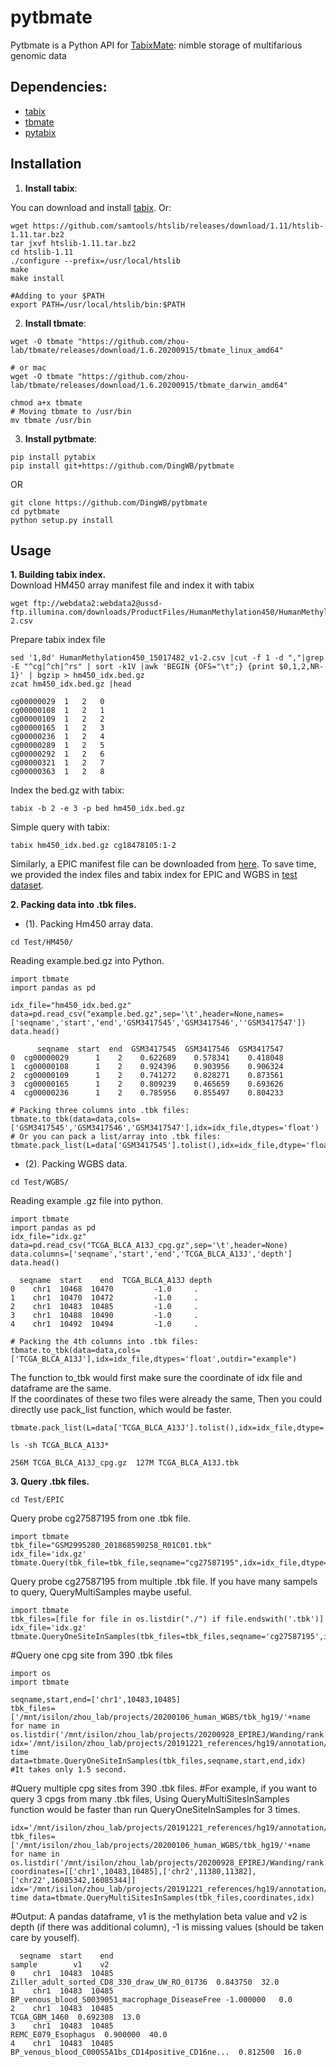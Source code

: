 # pytbmate
Pytbmate is a Python API for [TabixMate](https://github.com/zhou-lab/tbmate): nimble storage of multifarious genomic data

## Dependencies:
- [tabix](http://www.htslib.org/doc/tabix.html)
- [tbmate](https://github.com/zhou-lab/tbmate)
- [pytabix](https://github.com/slowkow/pytabix)

## **Installation**
1. **Install tabix**:

You can download and install [tabix](http://www.htslib.org/doc/tabix.html). Or:
```
wget https://github.com/samtools/htslib/releases/download/1.11/htslib-1.11.tar.bz2
tar jxvf htslib-1.11.tar.bz2
cd htslib-1.11
./configure --prefix=/usr/local/htslib
make
make install

#Adding to your $PATH
export PATH=/usr/local/htslib/bin:$PATH
```

2. **Install tbmate**:
```
wget -O tbmate "https://github.com/zhou-lab/tbmate/releases/download/1.6.20200915/tbmate_linux_amd64"

# or mac
wget -O tbmate "https://github.com/zhou-lab/tbmate/releases/download/1.6.20200915/tbmate_darwin_amd64"

chmod a+x tbmate
# Moving tbmate to /usr/bin
mv tbmate /usr/bin
```

3. **Install pytbmate**:
```
pip install pytabix
pip install git+https://github.com/DingWB/pytbmate
```
OR
```
git clone https://github.com/DingWB/pytbmate
cd pytbmate
python setup.py install
```

## **Usage**
**1. Building tabix index.**
</br>
Download HM450 array manifest file and index it with tabix
```
wget ftp://webdata2:webdata2@ussd-ftp.illumina.com/downloads/ProductFiles/HumanMethylation450/HumanMethylation450_15017482_v1-2.csv
```
Prepare tabix index file
```
sed '1,8d' HumanMethylation450_15017482_v1-2.csv |cut -f 1 -d ","|grep -E "^cg|^ch|^rs" | sort -k1V |awk 'BEGIN {OFS="\t";} {print $0,1,2,NR-1}' | bgzip > hm450_idx.bed.gz
zcat hm450_idx.bed.gz |head
```
```
cg00000029	1	2	0
cg00000108	1	2	1
cg00000109	1	2	2
cg00000165	1	2	3
cg00000236	1	2	4
cg00000289	1	2	5
cg00000292	1	2	6
cg00000321	1	2	7
cg00000363	1	2	8
```
Index the bed.gz with tabix:
```
tabix -b 2 -e 3 -p bed hm450_idx.bed.gz 
```
Simple query with tabix:
```
tabix hm450_idx.bed.gz cg18478105:1-2
```

Similarly, a EPIC manifest file can be downloaded from [here](http://webdata.illumina.com.s3-website-us-east-1.amazonaws.com/downloads/productfiles/methylationEPIC/infinium-methylationepic-v5-manifest-file-csv.zip). To save time, we provided the index files and tabix index for EPIC and WGBS in [test dataset](https://).


**2. Packing data into .tbk files.**

- (1). Packing Hm450 array data.
```
cd Test/HM450/
```
Reading example.bed.gz into Python.
```
import tbmate
import pandas as pd

idx_file="hm450_idx.bed.gz"
data=pd.read_csv("example.bed.gz",sep='\t',header=None,names=['seqname','start','end','GSM3417545','GSM3417546',''GSM3417547'])
data.head()

      seqname  start  end  GSM3417545  GSM3417546  GSM3417547
0  cg00000029      1    2    0.622689    0.578341    0.418048
1  cg00000108      1    2    0.924396    0.903956    0.906324
2  cg00000109      1    2    0.741272    0.828271    0.873561
3  cg00000165      1    2    0.809239    0.465659    0.693626
4  cg00000236      1    2    0.785956    0.855497    0.804233

# Packing three columns into .tbk files:
tbmate.to_tbk(data=data,cols=['GSM3417545','GSM3417546','GSM3417547'],idx=idx_file,dtypes='float')
# Or you can pack a list/array into .tbk files:
tbmate.pack_list(L=data['GSM3417545'].tolist(),idx=idx_file,dtype='float',outfile="test.tbk")
```

- (2). Packing WGBS data.</br>
```
cd Test/WGBS/
```
Reading example .gz file  into python.
```
import tbmate
import pandas as pd
idx_file="idx.gz"
data=pd.read_csv("TCGA_BLCA_A13J_cpg.gz",sep='\t',header=None)
data.columns=['seqname','start','end','TCGA_BLCA_A13J','depth']
data.head()

  seqname  start    end  TCGA_BLCA_A13J depth
0    chr1  10468  10470         -1.0     .
1    chr1  10470  10472         -1.0     .
2    chr1  10483  10485         -1.0     .
3    chr1  10488  10490         -1.0     .
4    chr1  10492  10494         -1.0     .

# Packing the 4th columns into .tbk files:
tbmate.to_tbk(data=data,cols=['TCGA_BLCA_A13J'],idx=idx_file,dtypes='float',outdir="example")
```
The function to_tbk would first make sure the coordinate of idx file and dataframe are the same.</br>
If the coordinates of these two files were already the same, Then you could directly use pack_list function, which would be faster.
```
tbmate.pack_list(L=data['TCGA_BLCA_A13J'].tolist(),idx=idx_file,dtype='float',outfile="example/TCGA_BLCA_A13J.tbk")
```
```
ls -sh TCGA_BLCA_A13J*
```

```
256M TCGA_BLCA_A13J_cpg.gz  127M TCGA_BLCA_A13J.tbk
```

**3. Query .tbk files.**
```
cd Test/EPIC
```
Query probe cg27587195 from one .tbk file.
```
import tbmate
tbk_file="GSM2995280_201868590258_R01C01.tbk"
idx_file='idx.gz'
tbmate.Query(tbk_file=tbk_file,seqname="cg27587195",idx=idx_file,dtype='float')
```

Query probe cg27587195 from multiple .tbk file. If you have many sampels to query, QueryMultiSamples maybe useful.
```
import tbmate
tbk_files=[file for file in os.listdir("./") if file.endswith('.tbk')]
idx_file='idx.gz'
tbmate.QueryOneSiteInSamples(tbk_files=tbk_files,seqname='cg27587195',idx=idx_file)
```

#Query one cpg site from 390 .tbk files
```
import os
import tbmate

seqname,start,end=['chr1',10483,10485]
tbk_files=['/mnt/isilon/zhou_lab/projects/20200106_human_WGBS/tbk_hg19/'+name for name in os.listdir('/mnt/isilon/zhou_lab/projects/20200928_EPIREJ/Wanding/rank')]
idx='/mnt/isilon/zhou_lab/projects/20191221_references/hg19/annotation/cpg/idx.gz'
time data=tbmate.QueryOneSiteInSamples(tbk_files,seqname,start,end,idx)
#It takes only 1.5 second.
```
		

#Query multiple cpg sites from 390 .tbk files. 
#For example, if you want to query 3 cpgs from many .tbk files, Using QueryMultiSitesInSamples function would be faster than run QueryOneSiteInSamples for 3 times.
```
idx='/mnt/isilon/zhou_lab/projects/20191221_references/hg19/annotation/cpg/idx.gz'
tbk_files=['/mnt/isilon/zhou_lab/projects/20200106_human_WGBS/tbk_hg19/'+name for name in os.listdir('/mnt/isilon/zhou_lab/projects/20200928_EPIREJ/Wanding/rank')]
coordinates=[['chr1',10483,10485],['chr2',11380,11382],['chr22',16085342,16085344]]
idx='/mnt/isilon/zhou_lab/projects/20191221_references/hg19/annotation/cpg/idx.gz'
time data=tbmate.QueryMultiSitesInSamples(tbk_files,coordinates,idx)
```
#Output: A pandas dataframe, v1 is the methylation beta value and v2 is depth (if there was additional column), -1 is missing values (should be taken care by youself).
```
  seqname  start    end                                             sample        v1    v2
0    chr1  10483  10485       Ziller_adult_sorted_CD8_330_draw_UW_RO_01736  0.843750  32.0
1    chr1  10483  10485    BP_venous_blood_S0039051_macrophage_DiseaseFree -1.000000   0.0
2    chr1  10483  10485                                      TCGA_GBM_1460  0.692308  13.0
3    chr1  10483  10485                                REMC_E079_Esophagus  0.900000  40.0
4    chr1  10483  10485  BP_venous_blood_C000S5A1bs_CD14positive_CD16ne...  0.812500  16.0
```
